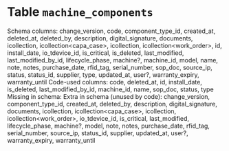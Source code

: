 ﻿# Table `machine_components`
Schema columns: change_version, code, component_type_id, created_at, deleted_at, deleted_by, description, digital_signature, documents, icollection<calibration>, icollection<capa_case>, icollection<photo>, icollection<work_order>, id, install_date, io_tdevice_id, is_critical, is_deleted, last_modified, last_modified_by_id, lifecycle_phase, machine?, machine_id, model, name, note, notes, purchase_date, rfid_tag, serial_number, sop_doc, source_ip, status, status_id, supplier, type, updated_at, user?, warranty_expiry, warranty_until
Code-used columns: code, deleted_at, id, install_date, is_deleted, last_modified_by_id, machine_id, name, sop_doc, status, type
Missing in schema: 
Extra in schema (unused by code): change_version, component_type_id, created_at, deleted_by, description, digital_signature, documents, icollection<calibration>, icollection<capa_case>, icollection<photo>, icollection<work_order>, io_tdevice_id, is_critical, last_modified, lifecycle_phase, machine?, model, note, notes, purchase_date, rfid_tag, serial_number, source_ip, status_id, supplier, updated_at, user?, warranty_expiry, warranty_until
